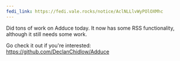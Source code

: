 ```yaml
---
fedi_link: https://fedi.vale.rocks/notice/AclNLLlvWyPOlOXMhc
---
```


Did tons of work on Adduce today. It now has some RSS functionality, although it still needs some work.

Go check it out if you're interested:
<https://github.com/DeclanChidlow/Adduce>
